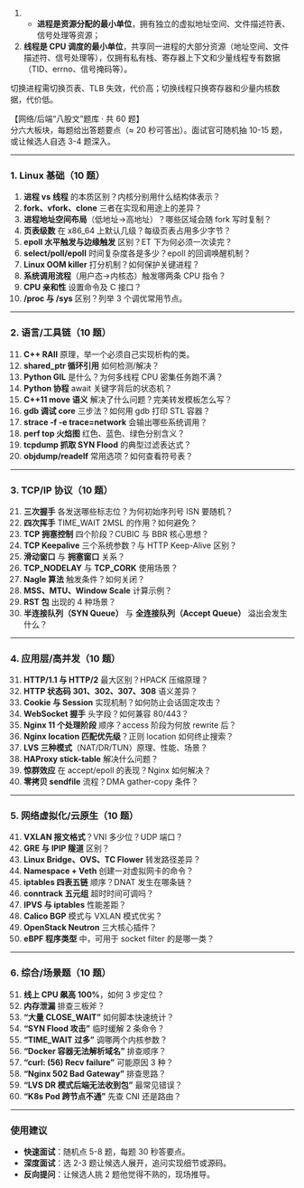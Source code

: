1. - **进程是资源分配的最小单位**，拥有独立的虚拟地址空间、文件描述符表、信号处理等资源；
2. **线程是 CPU 调度的最小单位**，共享同一进程的大部分资源（地址空间、文件描述符、信号处理等），仅拥有私有栈、寄存器上下文和少量线程专有数据（TID、errno、信号掩码等）。  



切换进程需切换页表、TLB 失效，代价高；切换线程只换寄存器和少量内核数据，代价低。

【网络/后端“八股文”题库 · 共 60 题】  
分六大板块，每题给出答题要点（≈ 20 秒可答出）。面试官可随机抽 10-15 题，或让候选人自选 3-4 题深入。

---

### 1. Linux 基础（10 题）
1. **进程 vs 线程** 的本质区别？内核分别用什么结构体表示？  
2. **fork、vfork、clone** 三者在实现和用途上的差异？  
3. **进程地址空间布局**（低地址→高地址）？哪些区域会随 fork 写时复制？  
4. **页表级数** 在 x86_64 上默认几级？每级页表占用多少字节？  
5. **epoll 水平触发与边缘触发** 区别？ET 下为何必须一次读完？  
6. **select/poll/epoll** 时间复杂度各是多少？epoll 的回调唤醒机制？  
7. **Linux OOM killer** 打分机制？如何保护关键进程？  
8. **系统调用流程**（用户态→内核态）触发哪两条 CPU 指令？  
9. **CPU 亲和性** 设置命令及 C 接口？  
10. **/proc 与 /sys** 区别？列举 3 个调优常用节点。

---

### 2. 语言/工具链（10 题）
11. **C++ RAII** 原理，举一个必须自己实现析构的类。  
12. **shared_ptr 循环引用** 如何检测/解决？  
13. **Python GIL** 是什么？为何多线程 CPU 密集任务跑不满？  
14. **Python 协程** await 关键字背后的状态机？  
15. **C++11 move 语义** 解决了什么问题？完美转发模板怎么写？  
16. **gdb 调试 core** 三步法？如何用 gdb 打印 STL 容器？  
17. **strace -f -e trace=network** 会输出哪些系统调用？  
18. **perf top 火焰图** 红色、蓝色、绿色分别含义？  
19. **tcpdump 抓取 SYN Flood** 的典型过滤表达式？  
20. **objdump/readelf** 常用选项？如何查看符号表？

---

### 3. TCP/IP 协议（10 题）
21. **三次握手** 各发送哪些标志位？为何初始序列号 ISN 要随机？  
22. **四次挥手** TIME_WAIT 2MSL 的作用？如何避免？  
23. **TCP 拥塞控制** 四个阶段？CUBIC 与 BBR 核心思想？  
24. **TCP Keepalive** 三个系统参数？与 HTTP Keep-Alive 区别？  
25. **滑动窗口** 与 **拥塞窗口** 关系？  
26. **TCP_NODELAY** 与 **TCP_CORK** 使用场景？  
27. **Nagle 算法** 触发条件？如何关闭？  
28. **MSS、MTU、Window Scale** 计算示例？  
29. **RST 包** 出现的 4 种场景？  
30. **半连接队列（SYN Queue）** 与 **全连接队列（Accept Queue）** 溢出会发生什么？

---

### 4. 应用层/高并发（10 题）
31. **HTTP/1.1 与 HTTP/2** 最大区别？HPACK 压缩原理？  
32. **HTTP 状态码 301、302、307、308** 语义差异？  
33. **Cookie 与 Session** 实现机制？如何防止会话固定攻击？  
34. **WebSocket 握手** 头字段？如何兼容 80/443？  
35. **Nginx 11 个处理阶段** 顺序？access 阶段为何放 rewrite 后？  
36. **Nginx location 匹配优先级**？正则 location 如何终止搜索？  
37. **LVS 三种模式**（NAT/DR/TUN）原理、性能、场景？  
38. **HAProxy stick-table** 解决什么问题？  
39. **惊群效应** 在 accept/epoll 的表现？Nginx 如何解决？  
40. **零拷贝 sendfile** 流程？DMA gather-copy 条件？

---

### 5. 网络虚拟化/云原生（10 题）
41. **VXLAN 报文格式**？VNI 多少位？UDP 端口？  
42. **GRE 与 IPIP 隧道** 区别？  
43. **Linux Bridge、OVS、TC Flower** 转发路径差异？  
44. **Namespace + Veth** 创建一对虚拟网卡的命令？  
45. **iptables 四表五链** 顺序？DNAT 发生在哪条链？  
46. **conntrack 五元组** 超时时间可调吗？  
47. **IPVS 与 iptables** 性能差距？  
48. **Calico BGP** 模式与 VXLAN 模式优劣？  
49. **OpenStack Neutron** 三大核心插件？  
50. **eBPF 程序类型** 中，可用于 socket filter 的是哪一类？

---

### 6. 综合/场景题（10 题）
51. **线上 CPU 飙高 100%**，如何 3 步定位？  
52. **内存泄漏** 排查三板斧？  
53. **“大量 CLOSE_WAIT”** 如何脚本快速统计？  
54. **“SYN Flood 攻击”** 临时缓解 2 条命令？  
55. **“TIME_WAIT 过多”** 调哪两个内核参数？  
56. **“Docker 容器无法解析域名”** 排查顺序？  
57. **“curl: (56) Recv failure”** 可能原因 3 种？  
58. **“Nginx 502 Bad Gateway”** 排查思路？  
59. **“LVS DR 模式后端无法收到包”** 最常见错误？  
60. **“K8s Pod 跨节点不通”** 先查 CNI 还是路由？

---

### 使用建议
- **快速面试**：随机点 5-8 题，每题 30 秒答要点。  
- **深度面试**：选 2-3 题让候选人展开，追问实现细节或源码。  
- **反向提问**：让候选人挑 2 题他觉得不熟的，现场推导。